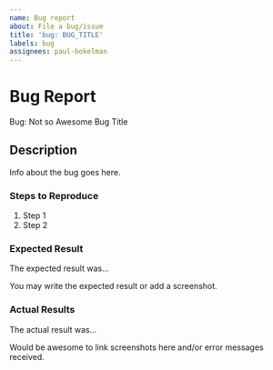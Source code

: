 ```yaml
---
name: Bug report
about: File a bug/issue
title: 'bug: BUG_TITLE'
labels: bug
assignees: paul-bokelman
---
```


# Bug Report

Bug: Not so Awesome Bug Title

## Description

Info about the bug goes here.

### Steps to Reproduce

1. Step 1
2. Step 2

### Expected Result

The expected result was...

You may write the expected result or add a screenshot.

### Actual Results

The actual result was...

Would be awesome to link screenshots here and/or error messages received.
